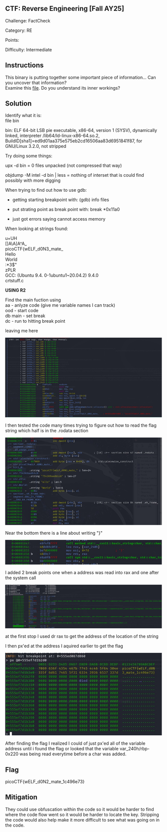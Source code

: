 ## CTF: Reverse Engineering [Fall AY25]
Challenge: FactCheck

Category:   RE

Points:

Difficulty: Intermediate

## Instructions
This binary is putting together some important piece of information... Can you uncover that information?  
Examine this [file](bin). Do you understand its inner workings?


## Solution

Identify what it is:  
file bin

bin: ELF 64-bit LSB pie executable, x86-64, version 1 (SYSV), dynamically linked, interpreter /lib64/ld-linux-x86-64.so.2, BuildID[sha1]=ed9d01aa375e575eb2cd16506aa83d6951841f87, for GNU/Linux 3.2.0, not stripped

Try doing some things:

upx -d bin = 0 files unpacked (not compressed that way)

objdump -M intel -d bin | less = nothing of interset that is could find possibly with more digging

When trying to find out how to use gdb:

* getting starting breakpoint with: (gdb) info files

* put strating point as break point with: break *0x11a0

* just got errors saying cannot access memory

When looking at strings found:

u+UH  
[]A\A]A^A_  
picoCTF{wELF_d0N3_mate_  
Hello   
World  
:*3$"  
zPLR  
GCC: (Ubuntu 9.4.  0-1ubuntu1~20.04.2) 9.4.0  
crtstuff.c  

**USING R2**

Find the main fuction using  
    aa - anlyze code (give me variable names I can track)  
    ood - start code  
    db main - set break   
    dc - run to hitting break point   

leaving me here

![image5](images/5.jpg)

I then tested the code many times trying to figure out how to read the flag string which half is in the .rodata section 

![image1](images/1.jpg)

Near the bottom there is a line about writing "}"

![image7](images/7.jpg)

I added 2 break points one when a address was read into rax and one after the system call

![image4](images/4.jpg)

at the first stop I used dr rax to get the address of the location of the string 

I then px'ed at the address I aquired earlier to get the flag

![imageflag](images/flag.jpg)

After finding the flag I realized I could of just px'ed all of the variable address until i found the flag or looked that the variable var_240h/rbp-0x220 was being read everytime before a char was added.

## Flag

picoCTF{wELF_d0N2_mate_1c496e73}

## Mitigation
They could use obfuscation within the code so it would be harder to find where the code flow went so it would be harder to locate the key. Stripping the code would also help make it more difficult to see what was going on in the code.

